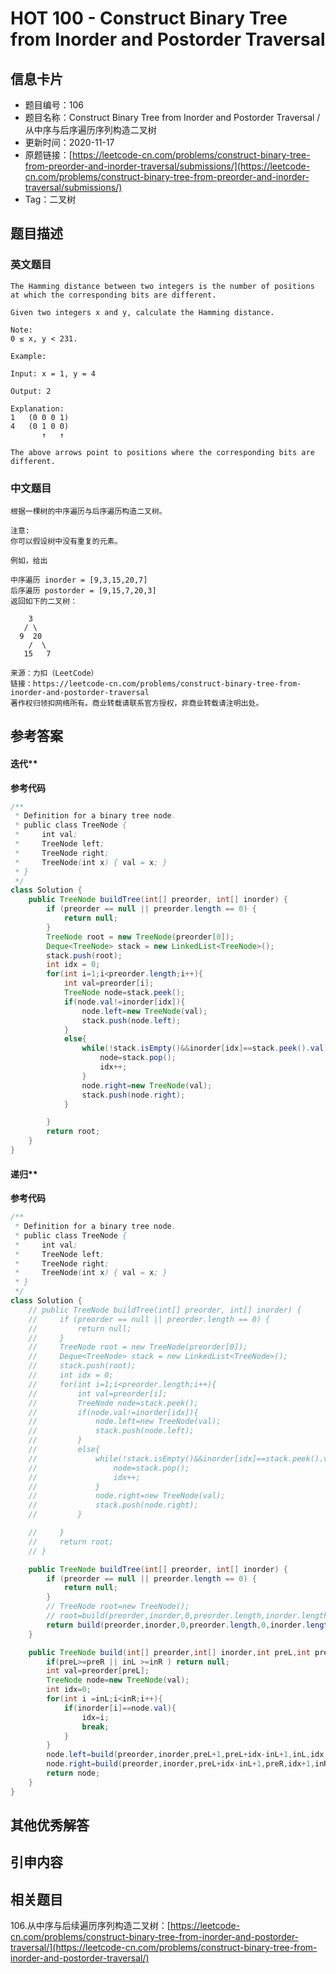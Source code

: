 # HOT 100 - Construct Binary Tree from Inorder and Postorder Traversal

## 信息卡片
- 题目编号：106
- 题目名称：Construct Binary Tree from Inorder and Postorder Traversal  / 从中序与后序遍历序列构造二叉树
- 更新时间：2020-11-17
- 原题链接：[https://leetcode-cn.com/problems/construct-binary-tree-from-preorder-and-inorder-traversal/submissions/](https://leetcode-cn.com/problems/construct-binary-tree-from-preorder-and-inorder-traversal/submissions/)
- Tag：二叉树



## 题目描述
### 英文题目
```
The Hamming distance between two integers is the number of positions at which the corresponding bits are different.

Given two integers x and y, calculate the Hamming distance.

Note:
0 ≤ x, y < 231.

Example:

Input: x = 1, y = 4

Output: 2

Explanation:
1   (0 0 0 1)
4   (0 1 0 0)
       ↑   ↑

The above arrows point to positions where the corresponding bits are different.
```


### 中文题目
```
根据一棵树的中序遍历与后序遍历构造二叉树。

注意:
你可以假设树中没有重复的元素。

例如，给出

中序遍历 inorder = [9,3,15,20,7]
后序遍历 postorder = [9,15,7,20,3]
返回如下的二叉树：

    3
   / \
  9  20
    /  \
   15   7

来源：力扣（LeetCode）
链接：https://leetcode-cn.com/problems/construct-binary-tree-from-inorder-and-postorder-traversal
著作权归领扣网络所有。商业转载请联系官方授权，非商业转载请注明出处。
```


## 参考答案
#### 迭代**
**参考代码**
```java
/**
 * Definition for a binary tree node.
 * public class TreeNode {
 *     int val;
 *     TreeNode left;
 *     TreeNode right;
 *     TreeNode(int x) { val = x; }
 * }
 */
class Solution {
    public TreeNode buildTree(int[] preorder, int[] inorder) {
        if (preorder == null || preorder.length == 0) {
            return null;
        }
        TreeNode root = new TreeNode(preorder[0]);
        Deque<TreeNode> stack = new LinkedList<TreeNode>();
        stack.push(root);
        int idx = 0;
        for(int i=1;i<preorder.length;i++){
            int val=preorder[i];
            TreeNode node=stack.peek();
            if(node.val!=inorder[idx]){
                node.left=new TreeNode(val);
                stack.push(node.left);
            }
            else{
                while(!stack.isEmpty()&&inorder[idx]==stack.peek().val){
                    node=stack.pop();
                    idx++;
                }
                node.right=new TreeNode(val);
                stack.push(node.right);
            }

        }
        return root;
    }
}
```


#### 递归**
**参考代码**
```java
/**
 * Definition for a binary tree node.
 * public class TreeNode {
 *     int val;
 *     TreeNode left;
 *     TreeNode right;
 *     TreeNode(int x) { val = x; }
 * }
 */
class Solution {
    // public TreeNode buildTree(int[] preorder, int[] inorder) {
    //     if (preorder == null || preorder.length == 0) {
    //         return null;
    //     }
    //     TreeNode root = new TreeNode(preorder[0]);
    //     Deque<TreeNode> stack = new LinkedList<TreeNode>();
    //     stack.push(root);
    //     int idx = 0;
    //     for(int i=1;i<preorder.length;i++){
    //         int val=preorder[i];
    //         TreeNode node=stack.peek();
    //         if(node.val!=inorder[idx]){
    //             node.left=new TreeNode(val);
    //             stack.push(node.left);
    //         }
    //         else{
    //             while(!stack.isEmpty()&&inorder[idx]==stack.peek().val){
    //                 node=stack.pop();
    //                 idx++;
    //             }
    //             node.right=new TreeNode(val);
    //             stack.push(node.right);
    //         }

    //     }
    //     return root;
    // }

    public TreeNode buildTree(int[] preorder, int[] inorder) {
        if (preorder == null || preorder.length == 0) {
            return null;
        }
        // TreeNode root=new TreeNode();
        // root=build(preorder,inorder,0,preorder.length,inorder.length);
        return build(preorder,inorder,0,preorder.length,0,inorder.length);
    }

    public TreeNode build(int[] preorder,int[] inorder,int preL,int preR,int inL,int inR){
        if(preL>=preR || inL >=inR ) return null;
        int val=preorder[preL];
        TreeNode node=new TreeNode(val);
        int idx=0;
        for(int i =inL;i<inR;i++){
            if(inorder[i]==node.val){
                idx=i;
                break;
            }
        }
        node.left=build(preorder,inorder,preL+1,preL+idx-inL+1,inL,idx);
        node.right=build(preorder,inorder,preL+idx-inL+1,preR,idx+1,inR);
        return node;
    }
}
```


## 其他优秀解答
#### 
## 引申内容


## 相关题目
106.从中序与后续遍历序列构造二叉树：[https://leetcode-cn.com/problems/construct-binary-tree-from-inorder-and-postorder-traversal/](https://leetcode-cn.com/problems/construct-binary-tree-from-inorder-and-postorder-traversal/)<br />

